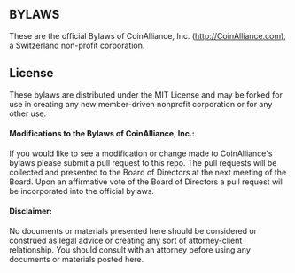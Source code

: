 ## BYLAWS

These are the official Bylaws of CoinAlliance, Inc. (http://CoinAlliance.com), a Switzerland non-profit corporation.

## License

These bylaws are distributed under the MIT License and may be forked for use in creating any new member-driven nonprofit corporation or for any other use.

#### Modifications to the Bylaws of CoinAlliance, Inc.:

If you would like to see a modification or change made to CoinAlliance's bylaws please submit a pull request to this repo. The pull requests will be collected and presented to the Board of Directors at the next meeting of the Board. Upon an affirmative vote of the Board of Directors a pull request will be incorporated into the official bylaws.

#### Disclaimer:
No documents or materials presented here should be considered or construed as legal advice or creating any sort of attorney-client relationship. You should consult with an attorney before using any documents or materials posted here.
